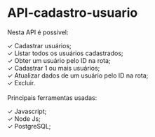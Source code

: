 # API-cadastro-usuario

Nesta API é possivel:

✓ Cadastrar usuários;
<br>
✓ Listar todos os usuários cadastrados;
<br>
✓ Obter um usuário pelo ID na rota;
<br>
✓ Cadastrar 1 ou mais usuários;
<br>
✓ Atualizar dados de um usuário pelo ID na rota;
<br>
✓ Excluir.
<br>
<br>
Principais ferramentas usadas:

✓ Javascript;
<br>
✓ Node Js;
<br>
✓ PostgreSQL;
